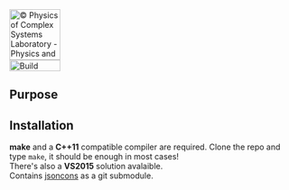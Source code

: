 <a href="http://www.physycom.unibo.it"> 
<div class="image">
<img src="https://cdn.rawgit.com/physycom/templates/697b327d/logo_unibo.png" width="90" height="90" alt="© Physics of Complex Systems Laboratory - Physics and Astronomy Department - University of Bologna"> 
</div>
</a>
<a href="https://travis-ci.com/physycom/Quaternioni"> 
<div class="image">
<img src="https://travis-ci.com/physycom/Quaternioni.svg?token=ujjUseBa9hYbKckXBkxJ&branch=master" width="90" height="20" alt="Build Status"> 
</div>
</a>

## Purpose


## Installation
**make** and a **C++11** compatible compiler are required. Clone the repo and type ``make``, it should be enough in most cases!   
There's also a **VS2015** solution avalaible.   
Contains [jsoncons](https://github.com/danielaparker/jsoncons) as a git submodule.   

